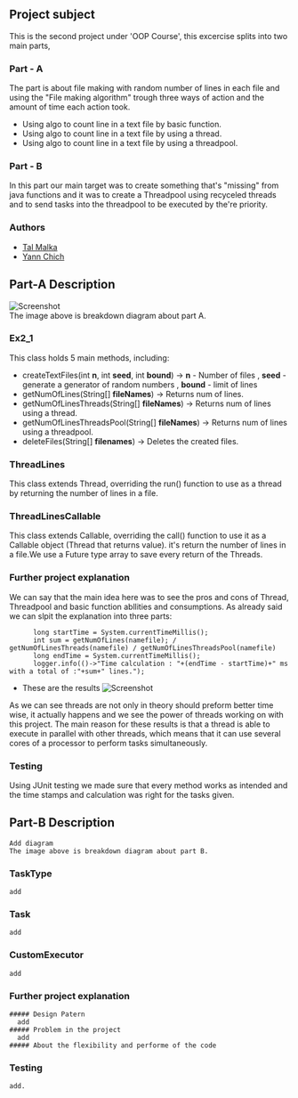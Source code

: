 
## Project subject
This is the second project under 'OOP Course', this excercise splits into two main parts,  
### Part - A
The part is about file making with random number of lines in each file and using the "File making algorithm" trough three ways of action and the amount of time each action took.   
   * Using algo to count line in a text file by basic function.
   * Using algo to count line in a text file by using a thread.
   * Using algo to count line in a text file by using a threadpool.     
   
 ### Part - B
 In this part our main target was to create something that's "missing" from java functions and it was to create a Threadpool using recyceled threads and to send tasks  into the threadpool to be executed by the're priority.  

### Authors
* [Tal Malka](https://github.com/TalMaIka)    
* [Yann Chich](https://github.com/yannchich)

 ## Part-A Description
 
 ![Screenshot](https://iili.io/HYIuQFs.png)     
 The image above is breakdown diagram about part A.
 
 ### Ex2_1
 This class holds 5 main methods, including: 
 * createTextFiles(int __n__, int __seed__, int __bound__) -> __n__ - Number of files , __seed__ - generate a generator of random numbers , __bound__ - limit of lines
 * getNumOfLines(String[] __fileNames__) -> Returns num of lines.
 * getNumOfLinesThreads(String[] __fileNames__) -> Returns num of lines using a thread.
 * getNumOfLinesThreadsPool(String[] __fileNames__) -> Returns num of lines using a threadpool.
 * deleteFiles(String[] __filenames__) -> Deletes the created files.
 
 ### ThreadLines
 This class extends Thread, overriding the run() function to use as a thread by returning the number of lines in a file.
 
 ### ThreadLinesCallable
 This class extends Callable, overriding the call() function to use it as a Callable object (Thread that returns value). it's return the number of lines in a file.We use a Future type array to save every return of the Threads.
 
 ### Further project explanation
 
  We can say that the main idea here was to see the pros and cons of Thread, Threadpool and basic function abllities and consumptions. 
  As already said we can slpit the explanation into three parts:
  ```
        long startTime = System.currentTimeMillis();     
        int sum = getNumOfLines(namefile); / getNumOfLinesThreads(namefile) / getNumOfLinesThreadsPool(namefile)   
        long endTime = System.currentTimeMillis();      
        logger.info(()->"Time calculation : "+(endTime - startTime)+" ms with a total of :"+sum+" lines.");
 ```   
 * These are the results
 ![Screenshot](https://iili.io/HYIOWRR.png)     
 
 As we can see threads are not only in theory should preform better time wise, it actually happens and we see the power of threads working on with this project.
The main reason for these results is that a thread is able to execute in parallel with other threads, which means that it can use several cores of a processor to      perform tasks simultaneously.
  
### Testing
Using JUnit testing we made sure that every method works as intended and the time stamps and calculation was right for the tasks given.   


 ## Part-B Description
    Add diagram
    The image above is breakdown diagram about part B.
    
  ### TaskType
    add
  ### Task
    add
  ### CustomExecutor
    add
 
  ### Further project explanation
    ##### Design Patern
      add
    ##### Problem in the project
      add
    ##### About the flexibility and performe of the code
  
  ### Testing
    add.
